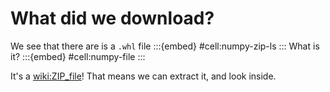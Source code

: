 # What did we download?

We see that there are is a `.whl` file
:::{embed} #cell:numpy-zip-ls
:::
What is it?
:::{embed} #cell:numpy-file
:::

It's a <wiki:ZIP_file>! That means we can extract it, and look inside.
